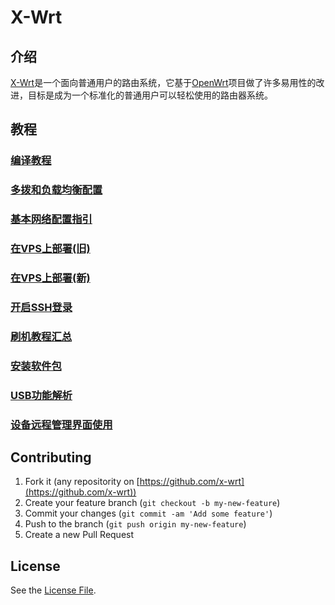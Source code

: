 # X-Wrt

## 介绍

[X-Wrt](https://x-wrt.com/)是一个面向普通用户的路由系统，它基于[OpenWrt](https://openwrt.org/)项目做了许多易用性的改进，目标是成为一个标准化的普通用户可以轻松使用的路由器系统。

## 教程

### [编译教程](./docs/build/)
### [多拨和负载均衡配置](./docs/xwan/)
### [基本网络配置指引](./docs/net-basic/)
### [在VPS上部署(旧)](./docs/install-on-vps/)
### [在VPS上部署(新)](./docs/install-on-vps2/)
### [开启SSH登录](./docs/ssh-open/)
### [刷机教程汇总](./docs/tutorial/)
### [安装软件包](./docs/opkg/)
### [USB功能解析](./docs/USB/)
### [设备远程管理界面使用](https://x-wrt.dev/)

## Contributing

1. Fork it (any repositority on [https://github.com/x-wrt](https://github.com/x-wrt))
2. Create your feature branch (`git checkout -b my-new-feature`)
3. Commit your changes (`git commit -am 'Add some feature'`)
4. Push to the branch (`git push origin my-new-feature`)
5. Create a new Pull Request

## License

See the [License File](./LICENSE.md).

